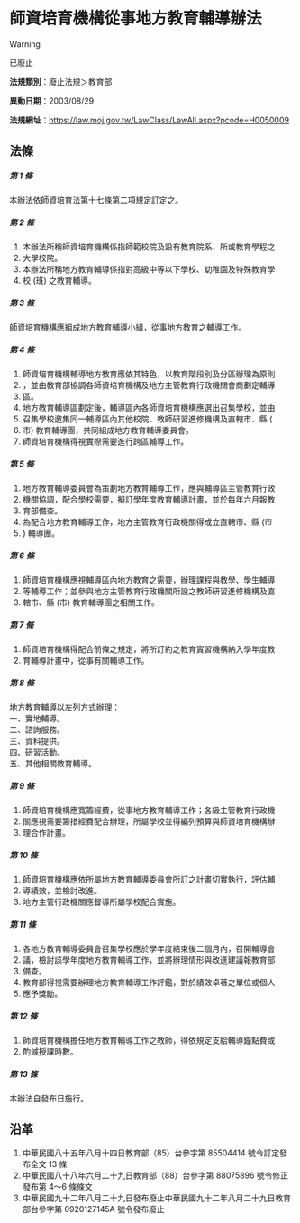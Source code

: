 # 師資培育機構從事地方教育輔導辦法
> [!WARNING]
> 已廢止

**法規類別**：廢止法規＞教育部

**異動日期**：2003/08/29  

**法規網址**：https://law.moj.gov.tw/LawClass/LawAll.aspx?pcode=H0050009



## 法條
##### 第 1 條
本辦法依師資培育法第十七條第二項規定訂定之。

##### 第 2 條
1. 本辦法所稱師資培育機構係指師範校院及設有教育院系、所或教育學程之
1. 大學校院。
1. 本辦法所稱地方教育輔導係指對高級中等以下學校、幼稚園及特殊教育學
1. 校 (班) 之教育輔導。

##### 第 3 條
師資培育機構應組成地方教育輔導小組，從事地方教育之輔導工作。

##### 第 4 條
1. 師資培育機構輔導地方教育應依其特色，以教育階段別及分區辦理為原則
1. ，並由教育部協調各師資培育機構及地方主管教育行政機關會商劃定輔導
1. 區。
1. 地方教育輔導區劃定後，輔導區內各師資培育機構應選出召集學校，並由
1. 召集學校邀集同一輔導區內其他校院、教師研習進修機構及直轄市、縣 (
1. 市) 教育輔導團，共同組成地方教育輔導委員會。
1. 師資培育機構得視實際需要進行跨區輔導工作。

##### 第 5 條
1. 地方教育輔導委員會為策劃地方教育輔導工作，應與輔導區主管教育行政
1. 機關協調，配合學校需要，擬訂學年度教育輔導計畫，並於每年六月報教
1. 育部備查。
1. 為配合地方教育輔導工作，地方主管教育行政機關得成立直轄市、縣 (市
1. ) 輔導團。

##### 第 6 條
1. 師資培育機構應視輔導區內地方教育之需要，辦理課程與教學、學生輔導
1. 等輔導工作；並參與地方主管教育行政機關所設之教師研習進修機構及直
1. 轄市、縣 (市) 教育輔導團之相關工作。

##### 第 7 條
1. 師資培育機構得配合前條之規定，將所訂約之教育實習機構納入學年度教
1. 育輔導計畫中，從事有關輔導工作。

##### 第 8 條
地方教育輔導以左列方式辦理：  
一、實地輔導。  
二、諮詢服務。  
三、資料提供。  
四、研習活動。  
五、其他相關教育輔導。

##### 第 9 條
1. 師資培育機構應寬籌經費，從事地方教育輔導工作；各級主管教育行政機
1. 關應視需要籌措經費配合辦理，所屬學校並得編列預算與師資培育機構辦
1. 理合作計畫。

##### 第 10 條
1. 師資培育機構應依所屬地方教育輔導委員會所訂之計畫切實執行，評估輔
1. 導績效，並檢討改進。
1. 地方主管行政機關應督導所屬學校配合實施。

##### 第 11 條
1. 各地方教育輔導委員會召集學校應於學年度結束後二個月內，召開輔導會
1. 議，檢討該學年度地方教育輔導工作，並將辦理情形與改進建議報教育部
1. 備查。
1. 教育部得視需要辦理地方教育輔導工作評鑑，對於績效卓著之單位或個人
1. 應予獎勵。

##### 第 12 條
1. 師資培育機構擔任地方教育輔導工作之教師，得依規定支給輔導鐘點費或
1. 酌減授課時數。

##### 第 13 條
本辦法自發布日施行。

## 沿革
1. 中華民國八十五年八月十四日教育部（85）台參字第 85504414 號令訂定發布全文 13 條
1. 中華民國八十八年六月二十九日教育部（88）台參字第 88075896 號令修正發布第 4～6 條條文
1. 中華民國九十二年八月二十九日發布廢止中華民國九十二年八月二十九日教育部台參字第 0920127145A  號令發布廢止
